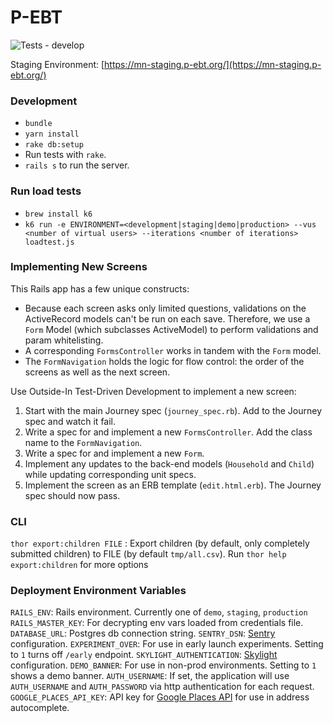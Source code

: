 # P-EBT
![Tests - develop](https://github.com/codeforamerica/pandemic-ebt/workflows/Tests/badge.svg)

Staging Environment: [https://mn-staging.p-ebt.org/](https://mn-staging.p-ebt.org/)

### Development
- `bundle`
- `yarn install`
- `rake db:setup`
- Run tests with `rake`.
- `rails s` to run the server.

### Run load tests
- `brew install k6`
- `k6 run -e ENVIRONMENT=<development|staging|demo|production> --vus <number of virtual users> --iterations <number of iterations> loadtest.js`

### Implementing New Screens

This Rails app has a few unique constructs:

- Because each screen asks only limited questions, validations on the ActiveRecord models can't be run on each save.
  Therefore, we use a `Form` Model (which subclasses ActiveModel) to perform validations and param whitelisting.
- A corresponding `FormsController` works in tandem with the `Form` model.
- The `FormNavigation` holds the logic for flow control: the order of the screens as well as the next screen.

Use Outside-In Test-Driven Development to implement a new screen:

1. Start with the main Journey spec (`journey_spec.rb`). Add to the Journey spec and watch it fail.
2. Write a spec for and implement a new `FormsController`. Add the class name to the `FormNavigation`.
3. Write a spec for and implement a new `Form`.
4. Implement any updates to the back-end models (`Household` and `Child`) while updating corresponding unit specs.
5. Implement the screen as an ERB template (`edit.html.erb`). The Journey spec should now pass.

### CLI

`thor export:children FILE`
: Export children (by default, only completely submitted children) to FILE (by default `tmp/all.csv`). Run `thor help export:children` for more options

### Deployment Environment Variables
`RAILS_ENV`: Rails environment. Currently one of `demo`, `staging`, `production`
`RAILS_MASTER_KEY`: For decrypting env vars loaded from credentials file.
`DATABASE_URL`: Postgres db connection string.
`SENTRY_DSN`: [Sentry](https://docs.sentry.io/clients/ruby/) configuration.
`EXPERIMENT_OVER`: For use in early launch experiments. Setting to `1` turns off `/early` endpoint.
`SKYLIGHT_AUTHENTICATION`: [Skylight](https://www.skylight.io/support/getting-started) configuration.
`DEMO_BANNER`: For use in non-prod environments. Setting to `1` shows a demo banner.
`AUTH_USERNAME`: If set, the application will use `AUTH_USERNAME` and `AUTH_PASSWORD` via http authentication for each request.
`GOOGLE_PLACES_API_KEY`: API key for [Google Places API](https://developers.google.com/places/web-service/autocomplete) for use in address autocomplete.

